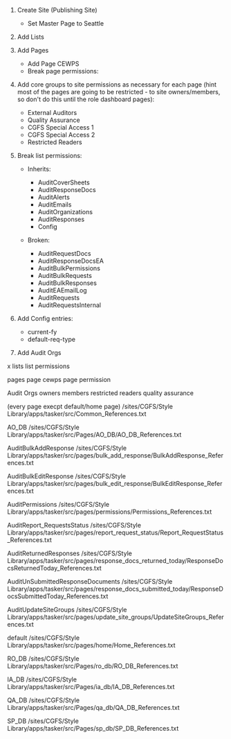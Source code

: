 1. Create Site (Publishing Site)
   - Set Master Page to Seattle
2. Add Lists
3. Add Pages

   - Add Page CEWPS
   - Break page permissions:

4. Add core groups to site permissions as necessary for each page (hint most of the pages are going to be restricted - to site owners/members, so don't do this until the role dashboard pages):

   - External Auditors
   - Quality Assurance
   - CGFS Special Access 1
   - CGFS Special Access 2
   - Restricted Readers

5. Break list permissions:

   - Inherits:

     - AuditCoverSheets
     - AuditResponseDocs
     - AuditAlerts
     - AuditEmails
     - AuditOrganizations
     - AuditResponses
     - Config

   - Broken:

     - AuditRequestDocs
     - AuditResponseDocsEA
     - AuditBulkPermissions
     - AuditBulkRequests
     - AuditBulkResponses
     - AuditEAEmailLog
     - AuditRequests
     - AuditRequestsInternal

6. Add Config entries:

   - current-fy
   - default-req-type

7. Add Audit Orgs

x lists
list permissions

pages
page cewps
page permission

Audit Orgs
owners
members
restricted readers
quality assurance

(every page execpt default/home page)
/sites/CGFS/Style Library/apps/tasker/src/Common_References.txt

AO_DB
/sites/CGFS/Style Library/apps/tasker/src/Pages/AO_DB/AO_DB_References.txt

<!--
No longer needed
AuditBulkAddRequest
/sites/CGFS/Style Library/apps/tasker/src/pages/BulkAddRequest/BulkAddRequest_References.txt
-->

AuditBulkAddResponse
/sites/CGFS/Style Library/apps/tasker/src/pages/bulk_add_response/BulkAddResponse_References.txt

AuditBulkEditResponse
/sites/CGFS/Style Library/apps/tasker/src/pages/bulk_edit_response/BulkEditResponse_References.txt

AuditPermissions
/sites/CGFS/Style Library/apps/tasker/src/pages/permissions/Permissions_References.txt

AuditReport_RequestsStatus
/sites/CGFS/Style Library/apps/tasker/src/pages/report_request_status/Report_RequestStatus_References.txt

AuditReturnedResponses
/sites/CGFS/Style Library/apps/tasker/src/pages/response_docs_returned_today/ResponseDocsReturnedToday_References.txt

AuditUnSubmittedResponseDocuments
/sites/CGFS/Style Library/apps/tasker/src/pages/response_docs_submitted_today/ResponseDocsSubmittedToday_References.txt

AuditUpdateSiteGroups
/sites/CGFS/Style Library/apps/tasker/src/pages/update_site_groups/UpdateSiteGroups_References.txt

default
/sites/CGFS/Style Library/apps/tasker/src/pages/home/Home_References.txt

RO_DB
/sites/CGFS/Style Library/apps/tasker/src/Pages/ro_db/RO_DB_References.txt

IA_DB
/sites/CGFS/Style Library/apps/tasker/src/Pages/ia_db/IA_DB_References.txt

QA_DB
/sites/CGFS/Style Library/apps/tasker/src/Pages/qa_db/QA_DB_References.txt

SP_DB
/sites/CGFS/Style Library/apps/tasker/src/Pages/sp_db/SP_DB_References.txt
